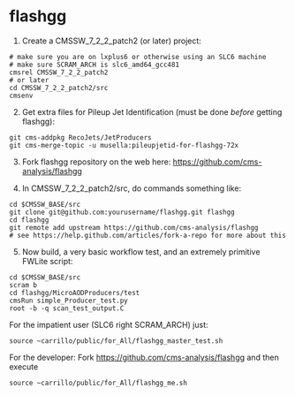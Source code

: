flashgg
=======

1. Create a CMSSW_7_2_2_patch2 (or later) project:
 ```
 # make sure you are on lxplus6 or otherwise using an SLC6 machine
 # make sure SCRAM_ARCH is slc6_amd64_gcc481
 cmsrel CMSSW_7_2_2_patch2
 # or later
 cd CMSSW_7_2_2_patch2/src
 cmsenv
 ```

2. Get extra files for Pileup Jet Identification (must be done *before* getting flashgg):
 ```
 git cms-addpkg RecoJets/JetProducers
 git cms-merge-topic -u musella:pileupjetid-for-flashgg-72x
 ```

3. Fork flashgg repository on the web here: https://github.com/cms-analysis/flashgg

4. In CMSSW_7_2_2_patch2/src, do commands something like: 
 ```
 cd $CMSSW_BASE/src
 git clone git@github.com:yourusername/flashgg.git flashgg
 cd flashgg
 git remote add upstream https://github.com/cms-analysis/flashgg
 # see https://help.github.com/articles/fork-a-repo for more about this 
 ```

5. Now build, a very basic workflow test, and an extremely primitive FWLite script:
 ```
 cd $CMSSW_BASE/src
 scram b
 cd flashgg/MicroAODProducers/test
 cmsRun simple_Producer_test.py
 root -b -q scan_test_output.C
 ```

For the impatient user (SLC6 right SCRAM_ARCH) just:
```
source ~carrillo/public/for_All/flashgg_master_test.sh
```

For the developer: Fork https://github.com/cms-analysis/flashgg and then execute
```
source ~carrillo/public/for_All/flashgg_me.sh
```
